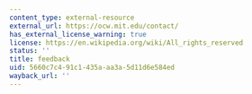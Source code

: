 ```yaml
---
content_type: external-resource
external_url: https://ocw.mit.edu/contact/
has_external_license_warning: true
license: https://en.wikipedia.org/wiki/All_rights_reserved
status: ''
title: feedback
uid: 5660c7c4-91c1-435a-aa3a-5d11d6e584ed
wayback_url: ''
---
```


